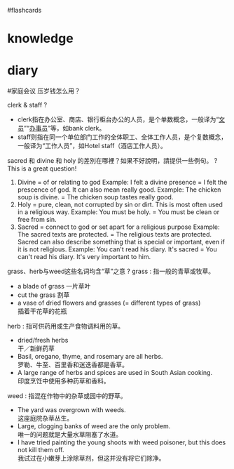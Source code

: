 #flashcards 

# knowledge


# diary

#家庭会议  压岁钱怎么用？


clerk & staff
?
-   clerk指在办公室、商店、银行柜台办公的人员，是个单数概念，一般译为“[文员](https://zhidao.baidu.com/search?word=%CE%C4%D4%B1)”“[办事员](https://zhidao.baidu.com/search?word=%B0%EC%CA%C2%D4%B1)”等，如bank clerk。
-   staff则指在同一个单位部门工作的全体职工、全体工作人员，是个复数概念，一般译为“工作人员”，如Hotel staff（酒店工作人员）。


sacred 和 divine 和 holy 的差別在哪裡？如果不好說明，請提供一些例句。
?
This is a great question! 
1. Divine = of or relating to god Example: I felt a divine presence = I felt the prescence of god. It can also mean really good. Example: The chicken soup is divine. = The chicken soup tastes really good.  
2. Holy = pure, clean, not corrupted by sin or dirt. This is most often used in a religious way. Example: You must be holy. = You must be clean or free from sin. 
3. Sacred = connect to god or set apart for a religious purpose Example: The sacred texts are protected. = The religious texts are protected. Sacred can also describe something that is special or important, even if it is not religious. Example: You can't read his diary. It's sacred = You can't read his diary. It's very important to him.

grass、herb与weed这些名词均含“草”之意
?
grass : 指一般的青草或牧草。
-   a blade of grass  一片草叶
-   cut the grass  割草
-   a vase of dried flowers and grasses (= different types of grass)  
    插着干花草的花瓶

herb : 指可供药用或生产食物调料用的草。

-   dried/fresh herbs  
    干／新鲜药草
-   Basil, oregano, thyme, and rosemary are all herbs.  
    罗勒、牛至、百里香和迷迭香都是香草。
-   A large range of herbs and spices are used in South Asian cooking.  
    印度烹饪中使用多种药草和香料。

weed : 指混在作物中的杂草或园中的野草。

-   The yard was overgrown with weeds.  
    这座庭院杂草丛生。
-   Large, clogging banks of weed are the only problem.  
    唯一的问题就是大量水草阻塞了水道。
-   I have tried painting the young shoots with weed poisoner, but this does not kill them off.  
    我试过在小嫩芽上涂除草剂，但这并没有将它们除净。